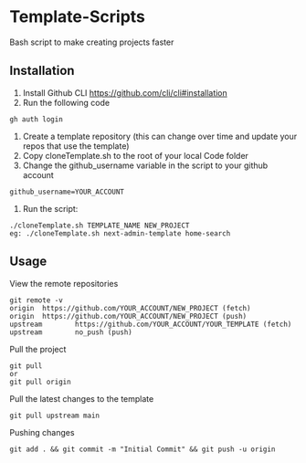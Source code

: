 # Template-Scripts
Bash script to make creating projects faster

## Installation
1. Install Github CLI https://github.com/cli/cli#installation
1. Run the following code
```
gh auth login
```
1. Create a template repository (this can change over time and update your repos that use the template)
1. Copy cloneTemplate.sh to the root of your local Code folder
1. Change the github_username variable in the script to your github account
```
github_username=YOUR_ACCOUNT
```
1. Run the script:
```
./cloneTemplate.sh TEMPLATE_NAME NEW_PROJECT
eg: ./cloneTemplate.sh next-admin-template home-search
```

## Usage
View the remote repositories
```
git remote -v
origin  https://github.com/YOUR_ACCOUNT/NEW_PROJECT (fetch) 
origin  https://github.com/YOUR_ACCOUNT/NEW_PROJECT (push) 
upstream        https://github.com/YOUR_ACCOUNT/YOUR_TEMPLATE (fetch)
upstream        no_push (push)
```

Pull the project
```
git pull
or
git pull origin
```

Pull the latest changes to the template
```
git pull upstream main
```

Pushing changes
```
git add . && git commit -m "Initial Commit" && git push -u origin
```

